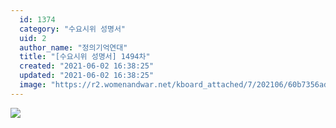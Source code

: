 ```yaml
---
  id: 1374
  category: "수요시위 성명서"
  uid: 2
  author_name: "정의기억연대"
  title: "[수요시위 성명서] 1494차"
  created: "2021-06-02 16:38:25"
  updated: "2021-06-02 16:38:25"
  image: "https://r2.womenandwar.net/kboard_attached/7/202106/60b7356ad4e254531004.jpg"
---
```

![](https://r2.womenandwar.net/kboard_attached/7/202106/60b7356ad4e254531004.jpg)